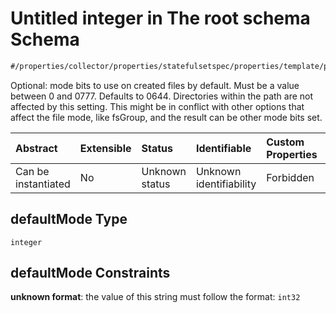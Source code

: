 # Untitled integer in The root schema Schema

```txt
#/properties/collector/properties/statefulsetspec/properties/template/properties/spec/properties/volumes/items/properties/defaultmode#/properties/collector/properties/statefulsetSpec/properties/template/properties/spec/properties/volumes/items/properties/configMap/properties/defaultMode
```

Optional: mode bits to use on created files by default. Must be a value between 0 and 0777. Defaults to 0644. Directories within the path are not affected by this setting. This might be in conflict with other options that affect the file mode, like fsGroup, and the result can be other mode bits set.

| Abstract            | Extensible | Status         | Identifiable            | Custom Properties | Additional Properties | Access Restrictions | Defined In                                                        |
| :------------------ | :--------- | :------------- | :---------------------- | :---------------- | :-------------------- | :------------------ | :---------------------------------------------------------------- |
| Can be instantiated | No         | Unknown status | Unknown identifiability | Forbidden         | Allowed               | none                | [values.schema.json\*](values.schema.json "open original schema") |

## defaultMode Type

`integer`

## defaultMode Constraints

**unknown format**: the value of this string must follow the format: `int32`
